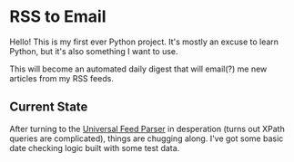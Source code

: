 # RSS to Email

Hello! This is my first ever Python project. It's mostly an excuse to learn Python, but it's also something I want to use.

This will become an automated daily digest that will email(?) me new articles from my RSS feeds.

## Current State

After turning to the [Universal Feed Parser](https://feedparser.readthedocs.io/en/latest/index.html) in desperation (turns out XPath queries are complicated), things are chugging along. I've got some basic date checking logic built with some test data.

